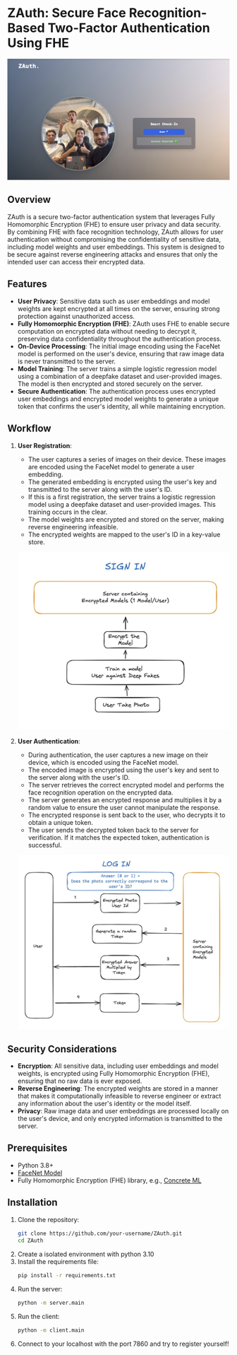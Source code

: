 # ZAuth: Secure Face Recognition-Based Two-Factor Authentication Using FHE

![ZAuth Team](zauth.png)

## Overview

ZAuth is a secure two-factor authentication system that leverages Fully Homomorphic Encryption (FHE) to ensure user privacy and data security. By combining FHE with face recognition technology, ZAuth allows for user authentication without compromising the confidentiality of sensitive data, including model weights and user embeddings. This system is designed to be secure against reverse engineering attacks and ensures that only the intended user can access their encrypted data.

## Features

- **User Privacy**: Sensitive data such as user embeddings and model weights are kept encrypted at all times on the server, ensuring strong protection against unauthorized access.
- **Fully Homomorphic Encryption (FHE)**: ZAuth uses FHE to enable secure computation on encrypted data without needing to decrypt it, preserving data confidentiality throughout the authentication process.
- **On-Device Processing**: The initial image encoding using the FaceNet model is performed on the user's device, ensuring that raw image data is never transmitted to the server.
- **Model Training**: The server trains a simple logistic regression model using a combination of a deepfake dataset and user-provided images. The model is then encrypted and stored securely on the server.
- **Secure Authentication**: The authentication process uses encrypted user embeddings and encrypted model weights to generate a unique token that confirms the user's identity, all while maintaining encryption.

## Workflow

1. **User Registration**:

   - The user captures a series of images on their device. These images are encoded using the FaceNet model to generate a user embedding.
   - The generated embedding is encrypted using the user's key and transmitted to the server along with the user's ID.
   - If this is a first registration, the server trains a logistic regression model using a deepfake dataset and user-provided images. This training occurs in the clear.
   - The model weights are encrypted and stored on the server, making reverse engineering infeasible.
   - The encrypted weights are mapped to the user's ID in a key-value store.
   

   ![Sign in](signin.jpeg) 
2. **User Authentication**:

   - During authentication, the user captures a new image on their device, which is encoded using the FaceNet model.
   - The encoded image is encrypted using the user's key and sent to the server along with the user's ID.
   - The server retrieves the correct encrypted model and performs the face recognition operation on the encrypted data.
   - The server generates an encrypted response and multiplies it by a random value to ensure the user cannot manipulate the response.
   - The encrypted response is sent back to the user, who decrypts it to obtain a unique token.
   - The user sends the decrypted token back to the server for verification. If it matches the expected token, authentication is successful.


    ![Login in](login.jpeg)

## Security Considerations

- **Encryption**: All sensitive data, including user embeddings and model weights, is encrypted using Fully Homomorphic Encryption (FHE), ensuring that no raw data is ever exposed.
- **Reverse Engineering**: The encrypted weights are stored in a manner that makes it computationally infeasible to reverse engineer or extract any information about the user's identity or the model itself.
- **Privacy**: Raw image data and user embeddings are processed locally on the user's device, and only encrypted information is transmitted to the server.

## Prerequisites

- Python 3.8+
- [FaceNet Model](https://github.com/davidsandberg/facenet)
- Fully Homomorphic Encryption (FHE) library, e.g., [Concrete ML](https://github.com/zama-ai/concrete-ml)

## Installation

1. Clone the repository:
   ```bash
   git clone https://github.com/your-username/ZAuth.git
   cd ZAuth
   ```
2. Create a isolated environment with python 3.10
3. Install the requirements file:
    ```bash
    pip install -r requirements.txt
    ```
4. Run the server:
    ```bash
    python -m server.main
    ```
5. Run the client:
   ```bash
   python -m client.main
   ```
6. Connect to your localhost with the port 7860 and try to register yourself!
